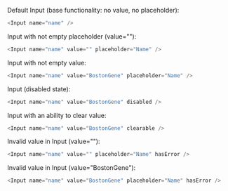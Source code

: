 Default Input (base functionality: no value, no placeholder):

```js
<Input name="name" />
```

Input with not empty placeholder (value=""):

```js
<Input name="name" value="" placeholder="Name" />
```

Input with not empty value:

```js
<Input name="name" value="BostonGene" placeholder="Name" />
```

Input (disabled state):

```js
<Input name="name" value="BostonGene" disabled />
```

Input with an ability to clear value:

```js
<Input name="name" value="BostonGene" clearable />
```

Invalid value in Input (value=""):

```js
<Input name="name" value="" placeholder="Name" hasError />
```

Invalid value in Input (value="BostonGene"):

```js
<Input name="name" value="BostonGene" placeholder="Name" hasError />
```
